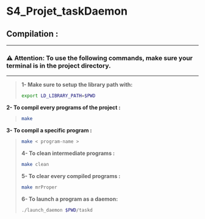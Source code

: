 # S4_Projet_taskDaemon

## Compilation :
________________________________
### ⚠️ **Attention:** To use the following commands, make sure your terminal is in the project directory.
_______
> __1- Make sure to setup the library path with:__
>
> ```sh
> export LD_LIBRARY_PATH=$PWD
> ```
 __2- To compil every programs of the project :__ 
> ```sh
> make
> ```
>
 __3- To compil a specific program :__
> ```sh
> make < program-name >
> ```
>
>__4- To clean intermediate programs :__
>```sh
>make clean
>```
>
>__5- To clear every compiled programs :__
>```sh
>make mrProper
>```
>
>__6- To launch a program as a daemon:__
>```sh
>./launch_daemon $PWD/taskd
>```
